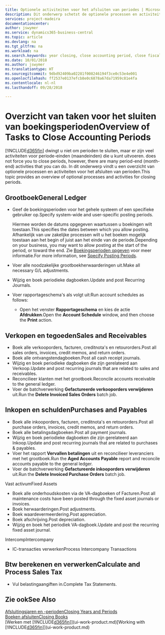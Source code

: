 ```yaml
---
title: Optionele activiteiten voor het afsluiten van periodes | Microsoft Docs
description: Dit onderwerp schetst de optionele processen en activiteiten voor het sluiten van boekingsperioden in Business Central.
services: project-madeira
documentationcenter: 
author: jswymer
ms.service: dynamics365-business-central
ms.topic: article
ms.devlang: na
ms.tgt_pltfrm: na
ms.workload: na
ms.search.keywords: year closing, close accounting period, close fiscal year, aging, creditor payments, vendor payments
ms.date: 10/01/2018
ms.author: jswymer
ms.translationtype: HT
ms.sourcegitcommit: 9dbd92409ba02281f008246194f3ce0c53e4e001
ms.openlocfilehash: ff2537e0137efcb8e0c6878a67da71959c81e4fa
ms.contentlocale: nl-nl
ms.lasthandoff: 09/28/2018

---
```

# <a name="overview-of-tasks-to-close-accounting-periods"></a><span data-ttu-id="3073f-103">Overzicht van taken voor het sluiten van boekingsperioden</span><span class="sxs-lookup"><span data-stu-id="3073f-103">Overview of Tasks to Close Accounting Periods</span></span>
[!INCLUDE[d365fin](includes/d365fin_md.md)] <span data-ttu-id="3073f-104">dwingt u niet om perioden te sluiten, maar er zijn veel activiteiten voor periode-einden (maandeinden) die u kunt uitvoeren.</span><span class="sxs-lookup"><span data-stu-id="3073f-104"> does not force you to close periods, however, there are many period-end (month-end) activities that you can do.</span></span> <span data-ttu-id="3073f-105">In dit onderwerp vindt u een overzicht van optionele processen en activiteiten voor het afsluiten van perioden.</span><span class="sxs-lookup"><span data-stu-id="3073f-105">This topic provides an overview of optional processes and activities for closing periods.</span></span>  

## <a name="general-ledger"></a><span data-ttu-id="3073f-106">Grootboek</span><span class="sxs-lookup"><span data-stu-id="3073f-106">General Ledger</span></span>
* <span data-ttu-id="3073f-107">Geef de boekingsperioden voor het gehele systeem of een specifieke gebruiker op.</span><span class="sxs-lookup"><span data-stu-id="3073f-107">Specify system-wide and user-specific posting periods.</span></span>  

    <span data-ttu-id="3073f-108">Hiermee worden de datums opgegeven waartussen u boekingen wilt toestaan.</span><span class="sxs-lookup"><span data-stu-id="3073f-108">This specifies the dates between which you allow posting.</span></span> <span data-ttu-id="3073f-109">Afhankelijk van uw zakelijke processen wilt u het boeken mogelijk toestaan aan het begin of juist aan het einde van de periode.</span><span class="sxs-lookup"><span data-stu-id="3073f-109">Depending on your business, you may want to allow posting at the start of the period, or toward the end.</span></span> <span data-ttu-id="3073f-110">Zie [Boekingsperioden opgeven](finance-how-specify-posting-periods.md) voor meer informatie.</span><span class="sxs-lookup"><span data-stu-id="3073f-110">For more information, see [Specify Posting Periods](finance-how-specify-posting-periods.md).</span></span>  
* <span data-ttu-id="3073f-111">Voer alle noodzakelijke grootboekherwaarderingen uit.</span><span class="sxs-lookup"><span data-stu-id="3073f-111">Make all necessary G/L adjustments.</span></span>  
* <span data-ttu-id="3073f-112">Wijzig en boek periodieke dagboeken.</span><span class="sxs-lookup"><span data-stu-id="3073f-112">Update and post Recurring Journals.</span></span>  
  <!--* Process Consolidations-->
* <span data-ttu-id="3073f-113">Voer rapportageschema's als volgt uit:</span><span class="sxs-lookup"><span data-stu-id="3073f-113">Run account schedules as follows:</span></span>  
  * <span data-ttu-id="3073f-114">Open het venster **Rapportageschema** en kies de actie **Afdrukken**.</span><span class="sxs-lookup"><span data-stu-id="3073f-114">Open the **Account Schedule** window, and then choose the **Print** action.</span></span>  

## <a name="sales-and-receivables"></a><span data-ttu-id="3073f-115">Verkopen en tegoeden</span><span class="sxs-lookup"><span data-stu-id="3073f-115">Sales and Receivables</span></span>
* <span data-ttu-id="3073f-116">Boek alle verkooporders, facturen, creditnota's en retourorders.</span><span class="sxs-lookup"><span data-stu-id="3073f-116">Post all sales orders, invoices, credit memos, and return orders.</span></span>  
* <span data-ttu-id="3073f-117">Boek alle ontvangstendagboeken.</span><span class="sxs-lookup"><span data-stu-id="3073f-117">Post all cash receipt journals.</span></span>  
* <span data-ttu-id="3073f-118">Wijzig en boek periodieke dagboeken die zijn gerelateerd aan Verkoop.</span><span class="sxs-lookup"><span data-stu-id="3073f-118">Update and post recurring journals that are related to sales and receivables.</span></span>  
* <span data-ttu-id="3073f-119">Reconcilieer klanten met het grootboek.</span><span class="sxs-lookup"><span data-stu-id="3073f-119">Reconcile accounts receivable to the general ledger.</span></span>  
* <span data-ttu-id="3073f-120">Voer de batchverwerking **Gefactureerde verkooporders verwijderen** uit.</span><span class="sxs-lookup"><span data-stu-id="3073f-120">Run the **Delete Invoiced Sales Orders** batch job.</span></span>  

## <a name="purchases-and-payables"></a><span data-ttu-id="3073f-121">Inkopen en schulden</span><span class="sxs-lookup"><span data-stu-id="3073f-121">Purchases and Payables</span></span>
* <span data-ttu-id="3073f-122">Boek alle inkooporders, facturen, creditnota's en retourorders.</span><span class="sxs-lookup"><span data-stu-id="3073f-122">Post all purchase orders, invoices, credit memos, and return orders.</span></span>  
* <span data-ttu-id="3073f-123">Boek alle betalingsdagboeken.</span><span class="sxs-lookup"><span data-stu-id="3073f-123">Post all payment journals.</span></span>  
* <span data-ttu-id="3073f-124">Wijzig en boek periodieke dagboeken die zijn gerelateerd aan Inkoop.</span><span class="sxs-lookup"><span data-stu-id="3073f-124">Update and post recurring journals that are related to purchases & payables.</span></span>  
* <span data-ttu-id="3073f-125">Voer het rapport **Vervallen betalingen** uit en reconcilieer leveranciers met het grootboek.</span><span class="sxs-lookup"><span data-stu-id="3073f-125">Run the **Aged Accounts Payable** report and reconcile accounts payable to the general ledger.</span></span>  
* <span data-ttu-id="3073f-126">Voer de batchverwerking **Gefactureerde inkooporders verwijderen** uit.</span><span class="sxs-lookup"><span data-stu-id="3073f-126">Run the **Delete Invoiced Purchase Orders** batch job.</span></span>  

<span data-ttu-id="3073f-127">Vast activum</span><span class="sxs-lookup"><span data-stu-id="3073f-127">Fixed Assets</span></span>
* <span data-ttu-id="3073f-128">Boek alle onderhoudskosten via de VA-dagboeken of Facturen.</span><span class="sxs-lookup"><span data-stu-id="3073f-128">Post all maintenance costs have been posted through the fixed asset journals or invoices.</span></span>
* <span data-ttu-id="3073f-129">Boek herwaarderingen.</span><span class="sxs-lookup"><span data-stu-id="3073f-129">Post adjustments.</span></span>
* <span data-ttu-id="3073f-130">Boek waardevermeerdering.</span><span class="sxs-lookup"><span data-stu-id="3073f-130">Post appreciation.</span></span>
* <span data-ttu-id="3073f-131">Boek afschrijving.</span><span class="sxs-lookup"><span data-stu-id="3073f-131">Post depreciation.</span></span>
* <span data-ttu-id="3073f-132">Wijzig en boek het periodiek VA-dagboek.</span><span class="sxs-lookup"><span data-stu-id="3073f-132">Update and post the recurring fixed asset journal.</span></span>

<span data-ttu-id="3073f-133">Intercomp</span><span class="sxs-lookup"><span data-stu-id="3073f-133">Intercompany</span></span>
* <span data-ttu-id="3073f-134">IC-transacties verwerken</span><span class="sxs-lookup"><span data-stu-id="3073f-134">Process Intercompany Transactions</span></span>

## <a name="calculate-and-process-sales-tax"></a><span data-ttu-id="3073f-135">Btw berekenen en verwerken</span><span class="sxs-lookup"><span data-stu-id="3073f-135">Calculate and Process Sales Tax</span></span>
* <span data-ttu-id="3073f-136">Vul belastingaangiften in.</span><span class="sxs-lookup"><span data-stu-id="3073f-136">Complete Tax Statements.</span></span>  

## <a name="see-also"></a><span data-ttu-id="3073f-137">Zie ook</span><span class="sxs-lookup"><span data-stu-id="3073f-137">See Also</span></span>
[<span data-ttu-id="3073f-138">Afsluitingsjaren en -perioden</span><span class="sxs-lookup"><span data-stu-id="3073f-138">Closing Years and Periods</span></span>](year-close-years-periods.md)  
[<span data-ttu-id="3073f-139">Boeken afsluiten</span><span class="sxs-lookup"><span data-stu-id="3073f-139">Closing Books</span></span>](year-close-books.md)  
<span data-ttu-id="3073f-140">[Werken met [!INCLUDE[d365fin](includes/d365fin_md.md)]](ui-work-product.md)</span><span class="sxs-lookup"><span data-stu-id="3073f-140">[Working with [!INCLUDE[d365fin](includes/d365fin_md.md)]](ui-work-product.md)</span></span>

